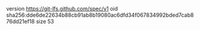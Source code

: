 version https://git-lfs.github.com/spec/v1
oid sha256:dde6de22634b88cb91ab8b19080ac6dfd34f067834992bded7cab876dd21ef18
size 53
